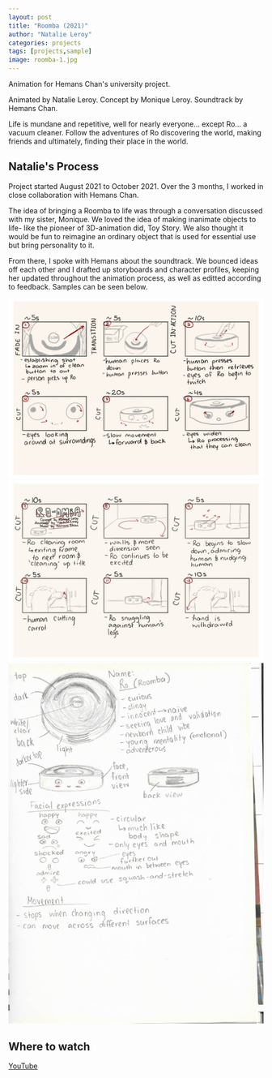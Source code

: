 ```yaml
---
layout: post
title: "Roomba (2021)"
author: "Natalie Leroy"
categories: projects
tags: [projects,sample]
image: roomba-1.jpg
---
```


Animation for Hemans Chan's university project.

Animated by Natalie Leroy.
Concept by Monique Leroy.
Soundtrack by Hemans Chan.

Life is mundane and repetitive, well for nearly everyone... except Ro... a vacuum cleaner. Follow the adventures of Ro discovering the world, making friends and ultimately, finding their place in the world.

## Natalie's Process

Project started August 2021 to October 2021. Over the 3 months, I worked in close collaboration with Hemans Chan. 

The idea of bringing a Roomba to life was through a conversation discussed with my sister, Monique. We loved the idea of making inanimate objects to life- like the pioneer of 3D-animation did, Toy Story. We also thought it would be fun to reimagine an ordinary object that is used for essential use but bring personality to it.

From there, I spoke with Hemans about the soundtrack. We bounced ideas off each other and I drafted up storyboards and character profiles, keeping her updated throughout the animation process, as well as editted according to feedback. Samples can be seen below.

![Alt text](../assets/img/story-1.jpg?raw=true "story-1")
![Alt text](../assets/img/story-2.jpg?raw=true "story-2")
![Alt text](../assets/img/prof-1.jpg?raw=true "prof-1")

## Where to watch

[YouTube](https://www.youtube.com/watch?v=oYor6J10h2E)